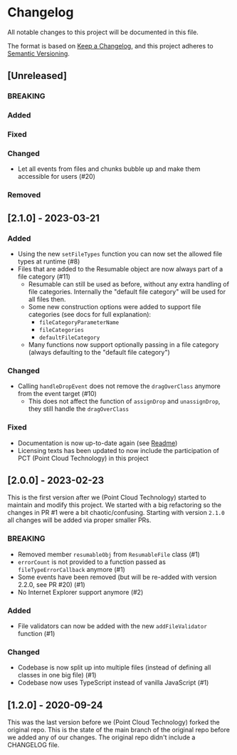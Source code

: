 # Changelog
All notable changes to this project will be documented in this file.

The format is based on [Keep a Changelog](https://keepachangelog.com/en/1.1.0/),
and this project adheres to [Semantic Versioning](https://semver.org/spec/v2.0.0.html).

## [Unreleased]
### BREAKING


### Added


### Fixed


### Changed
* Let all events from files and chunks bubble up and make them accessible for users (#20)

### Removed



## [2.1.0] - 2023-03-21
### Added
* Using the new `setFileTypes` function you can now set the allowed file types at runtime (#8)
* Files that are added to the Resumable object are now always part of a file category (#11)
  * Resumable can still be used as before, without any extra handling of file categories. Internally the "default file category" will be used for all files then.
  * Some new construction options were added to support file categories (see docs for full explanation):
    * `fileCategoryParameterName`
    * `fileCategories`
    * `defaultFileCategory`
  * Many functions now support optionally passing in a file category (always defaulting to the "default file category")

### Changed
* Calling `handleDropEvent` does not remove the `dragOverClass` anymore from the event target (#10)
  * This does not affect the function of `assignDrop` and `unassignDrop`, they still handle the `dragOverClass`

### Fixed
* Documentation is now up-to-date again (see [Readme](README.md))
* Licensing texts has been updated to now include the participation of PCT (Point Cloud Technology) in this project

## [2.0.0] - 2023-02-23
This is the first version after we (Point Cloud Technology) started to maintain and modify this project.
We started with a big refactoring so the changes in PR #1 were a bit chaotic/confusing.
Starting with version `2.1.0` all changes will be added via proper smaller PRs.

### BREAKING
* Removed member `resumableObj` from `ResumableFile` class (#1)
* `errorCount` is not provided to a function passed as `fileTypeErrorCallback` anymore (#1)
* Some events have been removed (but will be re-added with version 2.2.0, see PR #20) (#1)
* No Internet Explorer support anymore (#2)

### Added
* File validators can now be added with the new `addFileValidator` function (#1)

### Changed
* Codebase is now split up into multiple files (instead of defining all classes in one big file) (#1)
* Codebase now uses TypeScript instead of vanilla JavaScript (#1)

## [1.2.0] - 2020-09-24
This was the last version before we (Point Cloud Technology) forked the original repo.
This is the state of the main branch of the original repo before we added any of our changes.
The original repo didn't include a CHANGELOG file.